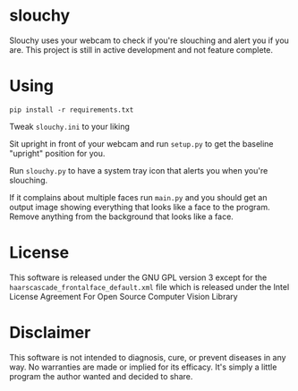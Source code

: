 # slouchy
Slouchy uses your webcam to check if you're slouching and alert you if you are. This project is still in active development and not feature complete.

# Using
`pip install -r requirements.txt`

Tweak `slouchy.ini` to your liking

Sit upright in front of your webcam and run `setup.py` to get the baseline "upright" position for you.

Run `slouchy.py` to have a system tray icon that alerts you when you're slouching.

If it complains about multiple faces run `main.py` and you should get an output image showing everything that looks like a face to the program. Remove anything from the background that looks like a face.

# License
This software is released under the GNU GPL version 3 except for the `haarscascade_frontalface_default.xml` file which is released under the Intel License Agreement For Open Source Computer Vision Library

# Disclaimer
This software is not intended to diagnosis, cure, or prevent diseases in any way. No warranties are made or implied for its efficacy. It's simply a little program the author wanted and decided to share.